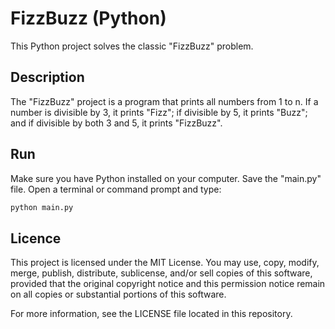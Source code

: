 # FizzBuzz (Python)
This Python project solves the classic "FizzBuzz" problem.

## Description
The "FizzBuzz" project is a program that prints all numbers from 1 to n.
If a number is divisible by 3, it prints "Fizz"; if divisible by 5, it prints "Buzz"; and if divisible by both 3 and 5, it prints "FizzBuzz".

## Run
Make sure you have Python installed on your computer. Save the "main.py" file.
Open a terminal or command prompt and type:
```bash
python main.py
```
## Licence
This project is licensed under the MIT License.
You may use, copy, modify, merge, publish, distribute, sublicense, and/or sell copies of this software, provided that the original copyright notice and this permission notice remain on all copies or substantial portions of this software.

For more information, see the LICENSE file located in this repository.
